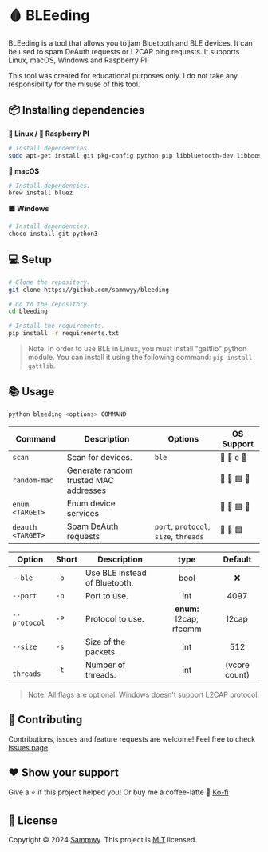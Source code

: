 # 🩸 BLEeding

BLEeding is a tool that allows you to jam Bluetooth and BLE devices. It can be used to spam DeAuth requests or L2CAP ping requests. It supports Linux, macOS, Windows and Raspberry PI.

This tool was created for educational purposes only. I do not take any responsibility for the misuse of this tool.

## 📦 Installing dependencies

**🐧 Linux / 🍇 Raspberry PI**

```bash
# Install dependencies.
sudo apt-get install git pkg-config python pip libbluetooth-dev libboost-python-dev libboost-thread-dev libglib2.0-dev
```

**🍎 macOS**

```bash
# Install dependencies.
brew install bluez
```

**🟦 Windows**

```bash
# Install dependencies.
choco install git python3
```

## 💻 Setup

```bash
# Clone the repository.
git clone https://github.com/sammwyy/bleeding

# Go to the repository.
cd bleeding

# Install the requirements.
pip install -r requirements.txt
```

> Note: In order to use BLE in Linux, you must install "gattlib" python module. You can install it using the following command: `pip install gattlib`.

## 📚 Usage

```bash
python bleeding <options> COMMAND
```

| Command | Description | Options | OS Support |
| ------- | ----------- | ------- | ------- |
| `scan` | Scan for devices. | `ble` | 🐧 🍎 c 🍇 |
| `random-mac` | Generate random trusted MAC addresses | | 🐧 🍎 🟦 🍇 |
| `enum <TARGET>` | Enum device services | | 🐧 🍎 🟦 🍇 |
| `deauth <TARGET>` | Spam DeAuth requests | `port`, `protocol`, `size`, `threads` | 🐧 🍇 🟦 |

| Option | Short | Description | type | Default |
| ------ | ----- | ----------- | :--: | :-----: |
| `--ble` | `-b` | Use BLE instead of Bluetooth. | bool | ❌ |
| `--port` | `-p` | Port to use. | int | 4097 |
| `--protocol` | `-P` | Protocol to use. | **enum:** l2cap, rfcomm | l2cap |
| `--size` | `-s` | Size of the packets. | int | 512 |
| `--threads` | `-t` | Number of threads. |  int | (vcore count) |

> Note: All flags are optional. Windows doesn't support L2CAP protocol.

## 🤝 Contributing

Contributions, issues and feature requests are welcome!
Feel free to check [issues page](https://github.com/sammwyy/bleeding/issues).

## ❤️ Show your support

Give a ⭐️ if this project helped you! Or buy me a coffee-latte 🙌 [Ko-fi](https://ko-fi.com/sammwy)

## 📝 License

Copyright © 2024 [Sammwy](https://github.com/sammwyy).
This project is [MIT](LICENSE) licensed.
